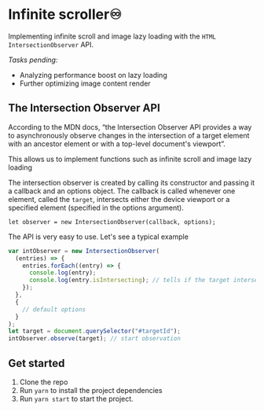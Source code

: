 # Infinite scroller♾️

Implementing infinite scroll and image lazy loading with the `HTML` `IntersectionObserver` API.

_Tasks pending:_
- Analyzing performance boost on lazy loading
- Further optimizing image content render


## The Intersection Observer API

According to the MDN docs, “the Intersection Observer API provides a way to asynchronously observe changes in the intersection of a target element with an ancestor element or with a top-level document's viewport”.

This allows us to implement functions such as infinite scroll and image lazy loading

The intersection observer is created by calling its constructor and passing it a callback and an options object. The callback is called whenever one element, called the `target`, intersects either the device viewport or a specified element (specified in the options argument).

`let observer = new IntersectionObserver(callback, options);`

The API is very easy to use. Let's see a typical example

```javascript
var intObserver = new IntersectionObserver(
  (entries) => {
    entries.forEach((entry) => {
      console.log(entry);
      console.log(entry.isIntersecting); // tells if the target intersects the root element
    });
  },
  {
    // default options
  }
);
let target = document.querySelector("#targetId");
intObserver.observe(target); // start observation
```

## Get started

1. Clone the repo
1. Run `yarn` to install the project dependencies
1. Run `yarn start` to start the project.
